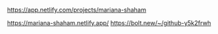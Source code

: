 https://app.netlify.com/projects/mariana-shaham

https://mariana-shaham.netlify.app/
https://bolt.new/~/github-y5k2frwh
